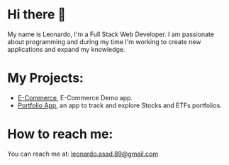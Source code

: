 # Hi there 👋

My name is Leonardo, I'm a Full Stack Web Developer. I am passionate about programming and during my time I'm working to create new applications and expand my knowledge.

# My Projects:
- [E-Commerce](https://github.com/leonardo-asad/E-Commerce), E-Commerce Demo app.
- [Portfolio App](https://github.com/leonardo-asad/Portfolio-App), an app to track and explore Stocks and ETFs portfolios.
  
# How to reach me: 

You can reach me at: leonardo.asad.89@gmail.com

<!--
**leonardo-asad/leonardo-asad** is a ✨ _special_ ✨ repository because its `README.md` (this file) appears on your GitHub profile.

Here are some ideas to get you started:

- 🔭 I’m currently working on ...
- 🌱 I’m currently learning ...
- 👯 I’m looking to collaborate on ...
- 🤔 I’m looking for help with ...
- 💬 Ask me about ...
- 📫 How to reach me: ...
- 😄 Pronouns: ...
- ⚡ Fun fact: ...
-->
